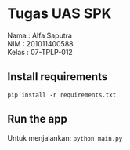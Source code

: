 # Tugas UAS SPK

Nama : Alfa Saputra <br>
NIM : 201011400588 <br>
Kelas : 07-TPLP-012 <br>

## Install requirements

`pip install -r requirements.txt`

## Run the app

Untuk menjalankan:
`python main.py`

